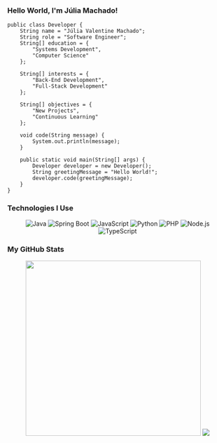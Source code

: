 ### Hello World, I'm Júlia Machado!

```
public class Developer {
    String name = "Júlia Valentine Machado";
    String role = "Software Engineer";
    String[] education = {
        "Systems Development",
        "Computer Science"
    };

    String[] interests = {
        "Back-End Development",
        "Full-Stack Development"
    };

    String[] objectives = {
        "New Projects",
        "Continuous Learning"
    };

    void code(String message) {
        System.out.println(message);
    }

    public static void main(String[] args) {
        Developer developer = new Developer();
        String greetingMessage = "Hello World!";
        developer.code(greetingMessage);
    }
}
```

<!-- <p align="center"> 
    <img align='right' width="500" src="https://i.pinimg.com/736x/76/3e/b1/763eb16e7d2ed6573db9e8356cab9b37.jpg" alt="ilustração do status do github"> 
</p> -->

### Technologies I Use
<!-- <img src="https://img.shields.io/static/v1?label=Overview&message=julia16bit&color=f8efd4&style=for-the-badge&logo=GitHub" alt="Static GitHub"> -->
<p align="center">
  <img alt="Java" src="https://img.shields.io/badge/Java-2E3849?style=for-the-badge&logo=openjdk&logoColor=white&color=2E3849&labelColor=2E3849" />
  <img alt="Spring Boot" src="https://img.shields.io/badge/Spring_Boot-2E3849?style=for-the-badge&logo=spring-boot&logoColor=white&color=2E3849&labelColor=2E3849" />
  <img alt="JavaScript" src="https://img.shields.io/badge/JavaScript-2E3849?style=for-the-badge&logo=javascript&logoColor=white&color=2E3849&labelColor=2E3849" />
  <img alt="Python" src="https://img.shields.io/badge/Python-2E3849?style=for-the-badge&logo=python&logoColor=white&color=2E3849&labelColor=2E3849" />
  <img alt="PHP" src="https://img.shields.io/badge/PHP-2E3849?style=for-the-badge&logo=php&logoColor=white&color=2E3849&labelColor=2E3849" />
  <img alt="Node.js" src="https://img.shields.io/badge/Node.js-2E3849?style=for-the-badge&logo=nodedotjs&logoColor=white&color=2E3849&labelColor=2E3849" />
<!--  <img alt="React" src="https://img.shields.io/badge/React-2E3849?style=for-the-badge&logo=react&logoColor=white&color=2E3849&labelColor=2E3849" /> -->
  <img alt="TypeScript" src="https://img.shields.io/badge/TypeScript-2E3849?style=for-the-badge&logo=typescript&logoColor=white&color=2E3849&labelColor=2E3849" />
</p>

<!--  ### Contact Me 

<p align="center"> 
  <img alt="Java" src="https://img.shields.io/badge/Java-007396?style=for-the-badge&logo=openjdk&logoColor=white" />
  <img alt="Spring Boot" src="https://img.shields.io/badge/Spring_Boot-6DB33F?style=for-the-badge&logo=spring-boot&logoColor=white" /> 
</p> -->

### My GitHub Stats
<p align="center">
  <img src="https://github-readme-stats.vercel.app/api?username=julia16bit&show_icons=true&theme=nord&hide_border=true" width="400px">
  <img src="https://github-readme-stats.vercel.app/api/top-langs/?username=julia16bit&layout=compact&theme=nord&hide_border=true&hide=html,css">
</p>

